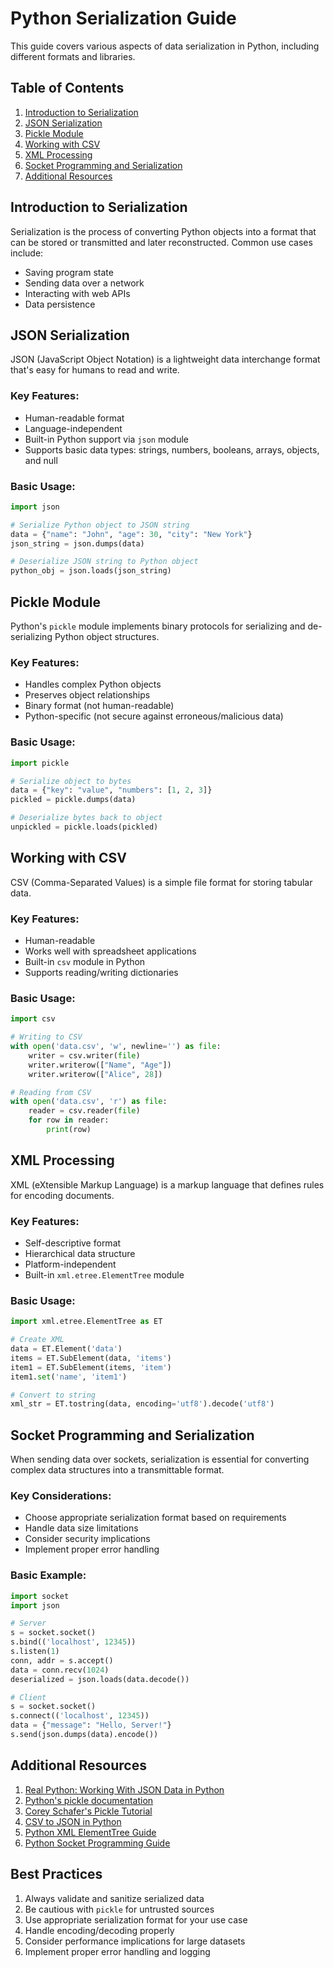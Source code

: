 # Python Serialization Guide

This guide covers various aspects of data serialization in Python, including different formats and libraries.

## Table of Contents
1. [Introduction to Serialization](#introduction-to-serialization)
2. [JSON Serialization](#json-serialization)
3. [Pickle Module](#pickle-module)
4. [Working with CSV](#working-with-csv)
5. [XML Processing](#xml-processing)
6. [Socket Programming and Serialization](#socket-programming-and-serialization)
7. [Additional Resources](#additional-resources)

## Introduction to Serialization

Serialization is the process of converting Python objects into a format that can be stored or transmitted and later reconstructed. Common use cases include:

- Saving program state
- Sending data over a network
- Interacting with web APIs
- Data persistence

## JSON Serialization

JSON (JavaScript Object Notation) is a lightweight data interchange format that's easy for humans to read and write.

### Key Features:
- Human-readable format
- Language-independent
- Built-in Python support via `json` module
- Supports basic data types: strings, numbers, booleans, arrays, objects, and null

### Basic Usage:
```python
import json

# Serialize Python object to JSON string
data = {"name": "John", "age": 30, "city": "New York"}
json_string = json.dumps(data)

# Deserialize JSON string to Python object
python_obj = json.loads(json_string)
```

## Pickle Module

Python's `pickle` module implements binary protocols for serializing and de-serializing Python object structures.

### Key Features:
- Handles complex Python objects
- Preserves object relationships
- Binary format (not human-readable)
- Python-specific (not secure against erroneous/malicious data)

### Basic Usage:
```python
import pickle

# Serialize object to bytes
data = {"key": "value", "numbers": [1, 2, 3]}
pickled = pickle.dumps(data)

# Deserialize bytes back to object
unpickled = pickle.loads(pickled)
```

## Working with CSV

CSV (Comma-Separated Values) is a simple file format for storing tabular data.

### Key Features:
- Human-readable
- Works well with spreadsheet applications
- Built-in `csv` module in Python
- Supports reading/writing dictionaries

### Basic Usage:
```python
import csv

# Writing to CSV
with open('data.csv', 'w', newline='') as file:
    writer = csv.writer(file)
    writer.writerow(["Name", "Age"])
    writer.writerow(["Alice", 28])

# Reading from CSV
with open('data.csv', 'r') as file:
    reader = csv.reader(file)
    for row in reader:
        print(row)
```

## XML Processing

XML (eXtensible Markup Language) is a markup language that defines rules for encoding documents.

### Key Features:
- Self-descriptive format
- Hierarchical data structure
- Platform-independent
- Built-in `xml.etree.ElementTree` module

### Basic Usage:
```python
import xml.etree.ElementTree as ET

# Create XML
data = ET.Element('data')
items = ET.SubElement(data, 'items')
item1 = ET.SubElement(items, 'item')
item1.set('name', 'item1')

# Convert to string
xml_str = ET.tostring(data, encoding='utf8').decode('utf8')
```

## Socket Programming and Serialization

When sending data over sockets, serialization is essential for converting complex data structures into a transmittable format.

### Key Considerations:
- Choose appropriate serialization format based on requirements
- Handle data size limitations
- Consider security implications
- Implement proper error handling

### Basic Example:
```python
import socket
import json

# Server
s = socket.socket()
s.bind(('localhost', 12345))
s.listen(1)
conn, addr = s.accept()
data = conn.recv(1024)
deserialized = json.loads(data.decode())

# Client
s = socket.socket()
s.connect(('localhost', 12345))
data = {"message": "Hello, Server!"}
s.send(json.dumps(data).encode())
```

## Additional Resources

1. [Real Python: Working With JSON Data in Python](https://realpython.com/python-json/)
2. [Python's pickle documentation](https://docs.python.org/3/library/pickle.html)
3. [Corey Schafer's Pickle Tutorial](https://www.youtube.com/watch?v=2Tw39kZIbhs)
4. [CSV to JSON in Python](https://www.geeksforgeeks.org/convert-csv-to-json-using-python/)
5. [Python XML ElementTree Guide](https://docs.python.org/3/library/xml.etree.elementtree.html)
6. [Python Socket Programming Guide](https://realpython.com/python-sockets/)

## Best Practices

1. Always validate and sanitize serialized data
2. Be cautious with `pickle` for untrusted sources
3. Use appropriate serialization format for your use case
4. Handle encoding/decoding properly
5. Consider performance implications for large datasets
6. Implement proper error handling and logging